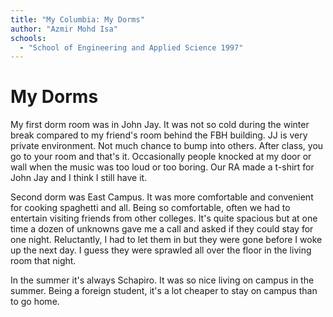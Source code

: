 ```yaml
---
title: "My Columbia: My Dorms"
author: "Azmir Mohd Isa"
schools:
  - "School of Engineering and Applied Science 1997"
---
```


# My Dorms

My first dorm room was in John Jay. It was not so cold during the winter break compared to my friend's room behind the FBH building. JJ is very private environment.  Not much chance to bump into others. After class, you go to your room and that's it.  Occasionally people knocked at my door or wall when the music was too loud or too boring. Our RA made a t-shirt for John Jay and I think I still have it.

Second dorm was East Campus. It was more comfortable and convenient for cooking spaghetti and all. Being so comfortable, often we had to entertain visiting friends from other colleges. It's quite spacious but at one time a dozen of unknowns gave me a call and asked if they could stay for one night.  Reluctantly, I had to let them in but they were gone before I woke up the next day. I guess they were sprawled all over the floor in the living room that night.

In the summer it's always Schapiro. It was so nice living on campus in the summer. Being a foreign student, it's a lot cheaper to stay on campus than to go home.
